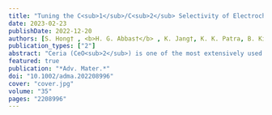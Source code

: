 ```yaml
---
title: "Tuning the C<sub>1</sub>/C<sub>2</sub> Selectivity of Electrochemical CO<sub>2</sub> Reduction on Cu-CeO<sub>2</sub> Nanorods by Oxidation State Control"
date: 2023-02-23
publishDate: 2022-12-20
authors: [S. Hong† , <b>H. G. Abbas†</b> , K. Jang†, K. K. Patra, B. Kim, B. U. Choi, H. Song, K. S. Lee, P. P. Choi*, <b>S. Ringe*</b> , J. Oh*]
publication_types: ["2"]
abstract: "Ceria (CeO<sub>2</sub>) is one of the most extensively used rare earth oxides. Recently, it has been used as a support material for metal catalysts for electrochemical energy conversion. However, to date, the nature of metal/CeO<sub>2</sub> interfaces and their impact on electrochemical processes remains unclear. Here, a Cu-CeO<sub>2</sub> nanorod electrochemical CO<sub>2</sub> reduction catalyst is presented. Using operando analysis and computational techniques, it is found that, on the application of a reductive electrochemical potential, Cu undergoes an abrupt change in solubility in the ceria matrix converting from less stable randomly dissolved single atomic Cu<sup>2+</sup> ions to (Cu<sup>0</sup>,Cu<sup>1+</sup>) nanoclusters. Unlike single atomic Cu, which produces C<sub>1</sub> products as the main product during electrochemical CO<sub>2</sub> reduction, the coexistence of (Cu<sup>0</sup>,Cu<sup>1+</sup>) clusters lowers the energy barrier for C-C coupling and enables the selective production of C<sub>2+</sub> hydrocarbons. As a result, the coexistence of (Cu<sup>0</sup>,Cu<sup>1+</sup>) in the clusters at the Cu-ceria interface results in a C<sub>2+</sub> partial current density/unit Cu weight 27 times that of a corresponding Cu-carbon catalyst under the same conditions."
featured: true
publication: "*Adv. Mater.*"
doi: "10.1002/adma.202208996"
cover: "cover.jpg"
volume: "35"
pages: "2208996"
---
```


